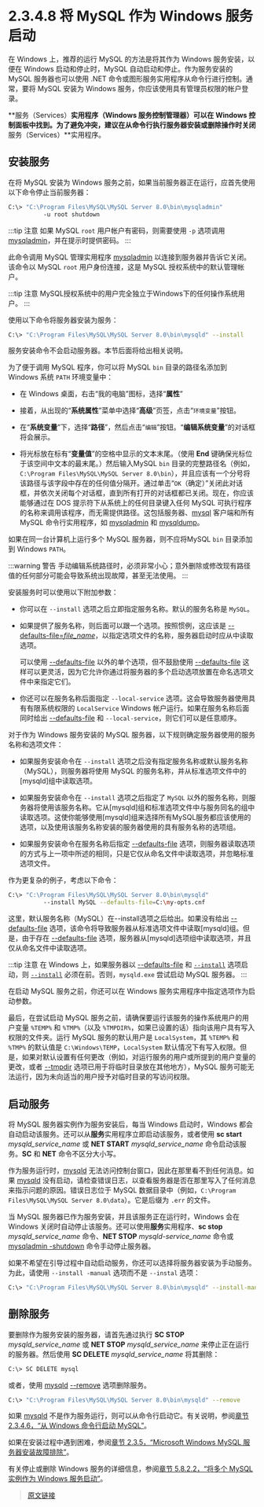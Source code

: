 # 2.3.4.8 将 MySQL 作为 Windows 服务启动

在 Windows 上，推荐的运行 MySQL 的方法是将其作为 Windows 服务安装，以便在 Windows 启动和停止时，MySQL 自动启动和停止。作为服务安装的 MySQL 服务器也可以使用 .NET 命令或图形服务实用程序从命令行进行控制。通常，要将 MySQL 安装为 Windows 服务，你应该使用具有管理员权限的帐户登录。

**服务（Services）**实用程序（Windows **服务控制管理器**）可以在 Windows 控制面板中找到。为了避免冲突，建议在从命令行执行服务器安装或删除操作时关闭**服务（Services）**实用程序。

## 安装服务

在将 MySQL 安装为 Windows 服务之前，如果当前服务器正在运行，应首先使用以下命令停止当前服务器：

```bash
C:\> "C:\Program Files\MySQL\MySQL Server 8.0\bin\mysqladmin"
          -u root shutdown
```

:::tip 注意
如果 MySQL `root` 用户帐户有密码，则需要使用 `-p` 选项调用 [mysqladmin](/4/4.5/4.5.2/mysqladmin.html)，并在提示时提供密码。
:::

此命令调用 MySQL 管理实用程序 [mysqladmin](/4/4.5/4.5.2/mysqladmin.html) 以连接到服务器并告诉它关闭。该命令以 MySQL `root` 用户身份连接，这是 MySQL 授权系统中的默认管理帐户。

:::tip 注意
MySQL授权系统中的用户完全独立于Windows下的任何操作系统用户。
:::

使用以下命令将服务器安装为服务：

```bash
C:\> "C:\Program Files\MySQL\MySQL Server 8.0\bin\mysqld" --install
```

服务安装命令不会启动服务器。本节后面将给出相关说明。

为了便于调用 MySQL 程序，你可以将 MySQL `bin` 目录的路径名添加到 Windows 系统 `PATH` 环境变量中：

- 在 Windows 桌面，右击“我的电脑”图标，选择“**属性**”

- 接着，从出现的“**系统属性**”菜单中选择“**高级**”页签，点击“`环境变量`”按钮。

- 在“**系统变量**”下，选择“**路径**”，然后点击“`编辑`”按钮。“**编辑系统变量**”的对话框将会展示。

- 将光标放在标有“**变量值**”的空格中显示的文本末尾。（使用 **End** 键确保光标位于该空间中文本的最末尾。）然后输入MySQL `bin` 目录的完整路径名（例如，`C:\Program Files\MySQL\MySQL Server 8.0\bin`），并且应该有一个分号将该路径与该字段中存在的任何值分隔开。通过单击“`OK`（确定）”关闭此对话框，并依次关闭每个对话框，直到所有打开的对话框都已关闭。现在，你应该能够通过在 DOS 提示符下从系统上的任何目录键入任何 MySQL 可执行程序的名称来调用该程序，而无需提供路径。这包括服务器、[mysql](/4/4.5/4.5.1/mysql.html) 客户端和所有 MySQL 命令行实用程序，如 [mysqladmin](/4/4.5/4.5.2/mysqladmin.html) 和 [mysqldump](/4/4.5/4.5.4/mysqldump.html)。

如果在同一台计算机上运行多个 MySQL 服务器，则不应将MySQL `bin` 目录添加到 Windows `PATH`。

:::warning 警告
手动编辑系统路径时，必须非常小心；意外删除或修改现有路径值的任何部分可能会导致系统出现故障，甚至无法使用。
:::

安装服务时可以使用以下附加参数：

- 你可以在 `--install` 选项之后立即指定服务名称。默认的服务名称是 `MySQL`。

- 如果提供了服务名称，则后面可以跟一个选项。按照惯例，这应该是 [--defaults-file=*file_name*](/4/4.2/4.2.2/4.2.2.3/option-file-options.html)，以指定选项文件的名称，服务器启动时应从中读取选项。

    可以使用 [--defaults-file](/4/4.2/4.2.2/4.2.2.3/option-file-options.html) 以外的单个选项，但不鼓励使用 [--defaults-file](/4/4.2/4.2.2/4.2.2.3/option-file-options.html) 这样可以更灵活，因为它允许你通过将服务器的多个启动选项放置在命名选项文件中来指定它们。

- 你还可以在服务名称后面指定 `--local-service` 选项。这会导致服务器使用具有有限系统权限的 `LocalService` Windows 帐户运行。如果在服务名称后面同时给出 [--defaults-file](/4/4.2/4.2.2/4.2.2.3/option-file-options.html) 和 `--local-service`，则它们可以是任意顺序。

对于作为 Windows 服务安装的 MySQL 服务器，以下规则确定服务器使用的服务名称和选项文件：

- 如果服务安装命令在 `--install` 选项之后没有指定服务名称或默认服务名称（MySQL），则服务器将使用 MySQL 的服务名称，并从标准选项文件中的[mysqld]组中读取选项。

- 如果服务安装命令在 `--install` 选项之后指定了 `MySQL` 以外的服务名称，则服务器将使用该服务名称。它从[mysqld]组和标准选项文件中与服务同名的组中读取选项。这使你能够使用[mysqld]组来选择所有MySQL服务都应该使用的选项，以及使用该服务名称安装的服务器使用的具有服务名称的选项组。

- 如果服务安装命令在服务名称后指定 [--defaults-file](/4/4.2/4.2.2/4.2.2.3/option-file-options.html) 选项，则服务器读取选项的方式与上一项中所述的相同，只是它仅从命名文件中读取选项，并忽略标准选项文件。

作为更复杂的例子，考虑以下命令：

```bash
C:\> "C:\Program Files\MySQL\MySQL Server 8.0\bin\mysqld"
          --install MySQL --defaults-file=C:\my-opts.cnf
```

这里，默认服务名称（MySQL）在--install选项之后给出。如果没有给出 [--defaults-file](/4/4.2/4.2.2/4.2.2.3/option-file-options.html) 选项，该命令将导致服务器从标准选项文件中读取[mysqld]组。但是，由于存在 [--defaults-file](/4/4.2/4.2.2/4.2.2.3/option-file-options.html) 选项，服务器从[mysqld]选项组中读取选项，并且仅从命名文件中读取选项。

:::tip 注意
在 Windows 上，如果服务器以 [--defaults-file](/4/4.2/4.2.2/4.2.2.3/option-file-options.html) 和 [`--install`](/5/5.1/5.1.7/server-options.html) 选项启动，则 [`--install`](/5/5.1/5.1.7/server-options.html) 必须在前。否则，`mysqld.exe` 尝试启动 MySQL 服务器。
:::

在启动 MySQL 服务之前，你还可以在 Windows 服务实用程序中指定选项作为启动参数。

最后，在尝试启动 MySQL 服务之前，请确保要运行该服务的操作系统用户的用户变量 `%TEMP%` 和 `%TMP%`（以及 `%TMPDIR%`，如果已设置的话）指向该用户具有写入权限的文件夹。运行 MySQL 服务的默认用户是 `LocalSystem`，其 `%TEMP%` 和 `%TMP%` 的默认值是 `C:\Windows\TEMP`，`LocalSystem` 默认情况下有写入权限。但是，如果对默认设置有任何更改（例如，对运行服务的用户或所提到的用户变量的更改，或者 [--tmpdir](/5/5.1/5.1.7/server-options.html) 选项已用于将临时目录放在其他地方），MySQL 服务可能无法运行，因为未向适当的用户授予对临时目录的写访问权限。

## 启动服务

将 MySQL 服务器实例作为服务安装后，每当 Windows 启动时，Windows 都会自动启动该服务。还可以从**服务**实用程序立即启动该服务，或者使用 **sc start** *mysqld_service_name* 或 **NET START** *mysqld_service_name* 命令启动该服务。**SC** 和 **NET** 命令不区分大小写。

作为服务运行时，[mysqld](/4/4.3/4.3.1/mysqld.html) 无法访问控制台窗口，因此在那里看不到任何消息。如果 [mysqld](/4/4.3/4.3.1/mysqld.html) 没有启动，请检查错误日志，以查看服务器是否在那里写入了任何消息来指示问题的原因。错误日志位于 MySQL 数据目录中（例如，`C:\Program Files\MySQL\MySQL Server 8.0\data`）。它是后缀为 `.err` 的文件。

当 MySQL 服务器已作为服务安装，并且该服务正在运行时，Windows 会在 Windows 关闭时自动停止该服务。还可以使用**服务**实用程序、**sc stop** *mysqld_service_name* 命令、**NET STOP** *mysqld-service_name* 命令或 [mysqladmin -shutdown](/4/4.5/4.5.2/mysqladmin.html) 命令手动停止服务器。

如果不希望在引导过程中自动启动服务，你还可以选择将服务器安装为手动服务。为此，请使用 `--install -manual` 选项而不是 `--instal` 选项：

```bash
C:\> "C:\Program Files\MySQL\MySQL Server 8.0\bin\mysqld" --install-manual
```

## 删除服务

要删除作为服务安装的服务器，请首先通过执行 **SC STOP** *mysqld_service_name* 或 **NET STOP** *mysqld_service_name* 来停止正在运行的服务器。然后使用 **SC DELETE** *mysqld_service_name* 将其删除：

```bash
C:\> SC DELETE mysql
```

或者，使用 [mysqld](/4/4.3/4.3.1/mysqld.html) [--remove](/5/5.1/5.1.7/server-options.html) 选项删除服务。

```bash
C:\> "C:\Program Files\MySQL\MySQL Server 8.0\bin\mysqld" --remove
```

如果 [mysqld](/4/4.3/4.3.1/mysqld.html) 不是作为服务运行，则可以从命令行启动它。有关说明，参阅[章节 2.3.4.6，“从 Windows 命令行启动 MySQL”](/2/2.3/2.3.4/2.3.4.6/windows-start-command-line.html)。

如果在安装过程中遇到困难，参阅[章节 2.3.5，“Microsoft Windows MySQL 服务器安装故障排除”](/2/2.3/2.3.5/windows-troubleshooting.html)。

有关停止或删除 Windows 服务的详细信息，参阅[章节 5.8.2.2，“将多个 MySQL 实例作为 Windows 服务启动”](/5/5.8/5.8.2/5.8.2.2/multiple-windows-services.html)。

> [原文链接](https://dev.mysql.com/doc/refman/8.0/en/windows-start-service.html)
